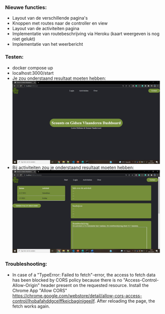 ### Nieuwe functies:
- Layout van de verschillende pagina's
- Knoppen met routes naar de controller en view
- Layout van de activiteiten pagina
- Implementatie van routebeschrijving via Heroku (kaart weergeven is nog niet gelukt)
- Implementatie van het weerbericht

### Testen:
- docker compose up
- localhost:3000/start
- Je zou onderstaand resultaat moeten hebben:
![Alt text](Readme_images/Dashboard.JPG?raw=true "Dashboard")
- Bij activiteiten zou je onderstaand resultaat moeten hebben:
![Alt text](Readme_images/Activiteiten.JPG?raw=true "Activiteiten")

### Troubleshooting:
- In case of a "TypeError: Failed to fetch"-error, the access to fetch data has been blocked by CORS policy because there is no "Access-Control-Allow-Origin" header present on the requested resource. Install the Chrome App "Allow CORS" https://chrome.google.com/webstore/detail/allow-cors-access-control/lhobafahddgcelffkeicbaginigeejlf. After reloading the page, the fetch works again.
